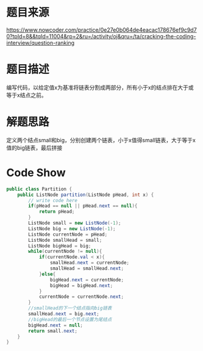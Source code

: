 # 题目来源

https://www.nowcoder.com/practice/0e27e0b064de4eacac178676ef9c9d70?tpId=8&&tqId=11004&rp=2&ru=/activity/oj&qru=/ta/cracking-the-coding-interview/question-ranking

# 题目描述

编写代码，以给定值x为基准将链表分割成两部分，所有小于x的结点排在大于或等于x结点之前。

# 解题思路

定义两个结点small和big，分别创建两个链表，小于x值得small链表，大于等于x值的big链表，最后拼接

# Code Show

```java
public class Partition {
    public ListNode partition(ListNode pHead, int x) {
        // write code here
        if(pHead == null || pHead.next == null){
            return pHead;
        }
        ListNode small = new ListNode(-1);
        ListNode big = new ListNode(-1);
        ListNode currentNode = pHead;
        ListNode smallHead = small;
        ListNode bigHead = big;
        while(currentNode != null){
            if(currentNode.val < x){
                smallHead.next = currentNode;
                smallHead = smallHead.next;
            }else{
                bigHead.next = currentNode;
                bigHead = bigHead.next;
            }
            currentNode = currentNode.next;
        }
        //smallHead的下一个结点指向big链表
        smallHead.next = big.next;
        //bigHead的最后一个节点设置为尾结点
        bigHead.next = null;
        return small.next;
    }
}
```


